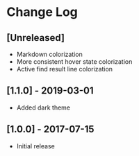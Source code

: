 # Change Log

## [Unreleased]
- Markdown colorization
- More consistent hover state colorization
- Active find result line colorization

## [1.1.0] - 2019-03-01
- Added dark theme

## [1.0.0] - 2017-07-15
- Initial release
